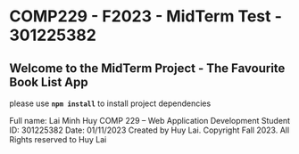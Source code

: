# COMP229 - F2023 - MidTerm Test - 301225382

## Welcome to the MidTerm Project - The Favourite Book List App

please use **`npm install`** to install project dependencies

Full name: Lai Minh Huy
COMP 229 – Web Application Development
Student ID: 301225382
Date: 01/11/2023
Created by Huy Lai. Copyright Fall 2023. All Rights reserved to Huy Lai